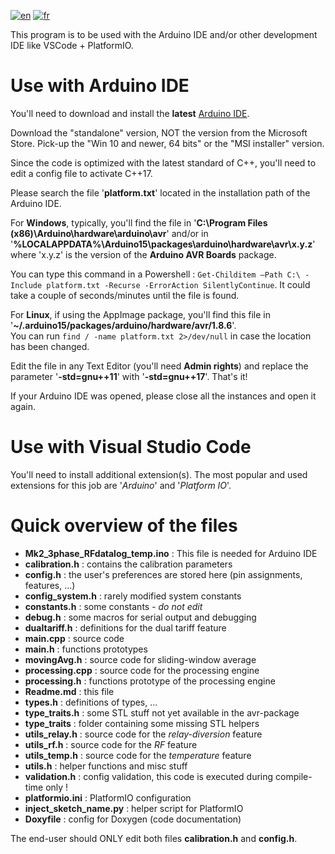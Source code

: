 [![en](https://img.shields.io/badge/lang-en-red.svg)](https://github.com/FredM67/PVRouter-3-phase/blob/master/README.md)
[![fr](https://img.shields.io/badge/lang-fr-blue.svg)](https://github.com/FredM67/PVRouter-3-phase/blob/master/README.fr.md)

This program is to be used with the Arduino IDE and/or other development IDE like VSCode + PlatformIO.

# Use with Arduino IDE

You'll need to download and install the **latest** [Arduino IDE](https://www.arduino.cc/en/software).

Download the "standalone" version, NOT the version from the Microsoft Store.
Pick-up the "Win 10 and newer, 64 bits" or the "MSI installer" version.

Since the code is optimized with the latest standard of C++, you'll need to edit a config file to activate C++17. 	

Please search the file '**platform.txt**' located in the installation path of the Arduino IDE.

For **Windows**, typically, you'll find the file in '**C:\Program Files (x86)\Arduino\hardware\arduino\avr**' and/or in '**%LOCALAPPDATA%\Arduino15\packages\arduino\hardware\avr\x.y.z**' where 'x.y.z' is the version of the **Arduino AVR Boards** package.

You can type this command in a Powershell : `Get-Childitem –Path C:\ -Include platform.txt -Recurse -ErrorAction SilentlyContinue`. It could take a couple of seconds/minutes until the file is found.

For **Linux**, if using the AppImage package, you'll find this file in '**~/.arduino15/packages/arduino/hardware/avr/1.8.6**'.  
You can run `find / -name platform.txt 2>/dev/null` in case the location has been changed.

Edit the file in any Text Editor (you'll need **Admin rights**) and replace the parameter '**-std=gnu++11**' with '**-std=gnu++17**'. That's it!	

If your Arduino IDE was opened, please close all the instances and open it again.	

# Use with Visual Studio Code

You'll need to install additional extension(s). The most popular and used extensions for this job are '*Arduino*' and '*Platform IO*'.

# Quick overview of the files

- **Mk2_3phase_RFdatalog_temp.ino** : This file is needed for Arduino IDE
- **calibration.h** : contains the calibration parameters
- **config.h** : the user's preferences are stored here (pin assignments, features, ...)
- **config_system.h** : rarely modified system constants
- **constants.h** : some constants - *do not edit*
- **debug.h** : some macros for serial output and debugging
- **dualtariff.h** : definitions for the dual tariff feature
- **main.cpp** : source code
- **main.h** : functions prototypes
- **movingAvg.h** : source code for sliding-window average
- **processing.cpp** : source code for the processing engine
- **processing.h** : functions prototype of the processing engine
- **Readme.md** : this file
- **types.h** : definitions of types, ...
- **type_traits.h** : some STL stuff not yet available in the avr-package
- **type_traits** : folder containing some missing STL helpers
- **utils_relay.h** : source code for the *relay-diversion* feature
- **utils_rf.h** : source code for the *RF* feature
- **utils_temp.h** : source code for the *temperature* feature
- **utils.h** : helper functions and misc stuff
- **validation.h** : config validation, this code is executed during compile-time only !
- **platformio.ini** : PlatformIO configuration
- **inject_sketch_name.py** : helper script for PlatformIO
- **Doxyfile** : config for Doxygen (code documentation)

The end-user should ONLY edit both files **calibration.h** and **config.h**.
